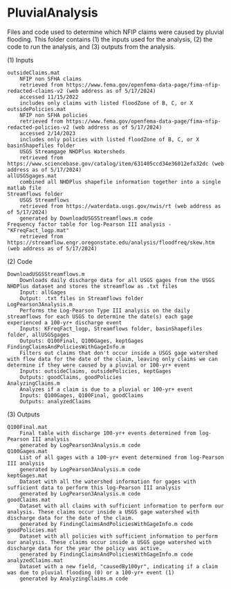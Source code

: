 # PluvialAnalysis
Files and code used to determine which NFIP claims were caused by pluvial flooding. This folder contains (1) the inputs used for the analysis, (2) the code to run the analysis, and (3) outputs from the analysis.

(1) Inputs

	outsideClaims.mat
		NFIP non SFHA claims
		retrieved from https://www.fema.gov/openfema-data-page/fima-nfip-redacted-claims-v2 (web address as of 5/17/2024)
		accessed 11/15/2022
		includes only claims with listed floodZone of B, C, or X
	outsidePolicies.mat
		NFIP non SFHA policies
		retrieved from https://www.fema.gov/openfema-data-page/fima-nfip-redacted-policies-v2 (web address as of 5/17/2024)
		accessed 2/14/2023
		includes only policies with listed floodZone of B, C, or X
	basinShapefiles folder
		USGS Streamgage NHDPlus Watersheds
		retrieved from https://www.sciencebase.gov/catalog/item/631405ccd34e36012efa32dc (web address as of 5/17/2024)
	allUSGSgages.mat
		combined all NHDPlus shapefile information together into a single matlab file
	Streamflows folder
		USGS Streamflows
		retrieved from https://waterdata.usgs.gov/nwis/rt (web address as of 5/17/2024)
		generated by DownloadUSGSStreamflows.m code
	Frequency factor table for log-Pearson III analysis - "KFreqFact_logp.mat"
		retrieved from https://streamflow.engr.oregonstate.edu/analysis/floodfreq/skew.htm (web address as of 5/17/2024)
  
(2) Code

	DownloadUSGSStreamflows.m
		Downloads daily discharge data for all USGS gages from the USGS NHDPlus dataset and stores the streamflow as .txt files
		Input: allGages
		Output: .txt files in Streamflows folder
	LogPearson3Analysis.m
		Performs the Log-Pearson Type III analysis on the daily streamflows for each USGS to determine the date(s) each gage experienced a 100-yr+ discharge event
		Inputs: KFreqFact_logp, Streamflows folder, basinShapefiles folder, allUSGSgages
		Outputs: Q100Final, Q100Gages, keptGages
	FindingClaimsAndPoliciesWithGageInfo.m
		Filters out claims that don't occur inside a USGS gage watershed with flow data for the date of the claim, leaving only claims we can determine if they were caused by a pluvial or 100-yr+ event
		Inputs: outsideClaims, outsidePolicies, keptGages
		Outputs: goodClaims, goodPolicies
	AnalyzingClaims.m
		Analyzes if a claim is due to a pluvial or 100-yr+ event
		Inputs: Q100Gages, Q100Final, goodClaims
		Outputs: analyzedClaims
  
(3) Outputs

	Q100Final.mat
		Final table with discharge 100-yr+ events determined from log-Pearson III analysis
		generated by LogPearson3Analysis.m code
	Q100Gages.mat
		List of all gages with a 100-yr+ event determined from log-Pearson III analysis
		generated by LogPearson3Analysis.m code
	keptGages.mat
		Dataset with all the watershed information for gages with sufficient data to perform this log-Pearson III analysis
		generated by LogPearson3Analysis.m code
	goodClaims.mat
		Dataset with all claims with sufficient information to perform our analysis. These claims occur inside a USGS gage watershed with discharge data for the date of the claim.
		generated by FindingClaimsAndPoliciesWithGageInfo.m code
	goodPolicies.mat
		Dataset with all policies with sufficient information to perform our analysis. These claims occur inside a USGS gage watershed with discharge data for the year the policy was active.
		generated by FindingClaimsAndPoliciesWithGageInfo.m code
	analyzedClaims.mat
		Dataset with a new field, "causedBy100yr", indicating if a claim was due to pluvial flooding (0) or a 100-yr+ event (1)
		generated by AnalyzingClaims.m code
		

